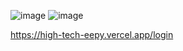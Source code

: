 ![image](https://github.com/naphat-sirisubkulchai/backend/assets/96193931/510b99e8-9ab0-4588-a35b-860eff582966)
![image](https://github.com/naphat-sirisubkulchai/backend/assets/96193931/b85009f6-673d-4764-a381-9bc2d4a566e9)

https://high-tech-eepy.vercel.app/login
